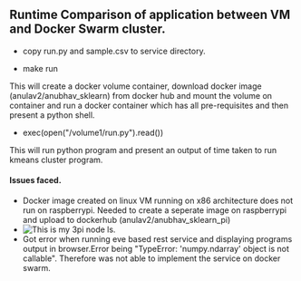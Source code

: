 ## Runtime Comparison of application between VM and Docker Swarm cluster.
* copy run.py and sample.csv to service directory.

* make run

This will create a docker volume container, download docker image (anulav2/anubhav_sklearn) from docker hub and mount the volume on container and run a docker container which has all pre-requisites and then present a python shell.  

* exec(open("/volume1/run.py").read()) 

This will run python program and present an output of time taken to run kmeans cluster program.

#### Issues faced.
* Docker image created on linux VM running on x86 architecture does not run on raspberrypi. Needed to create a seperate image on raspberrypi and upload to dockerhub (anulav2/anubhav_sklearn\_pi)
*  ![This is my 3pi node ls](hid-sp18-413/project-paper/images/dockernodels.png). 
*  Got error when running eve based rest service and displaying programs output in browser.Error being "TypeError: 'numpy.ndarray' object is not callable". Therefore was not able to implement the service on docker swarm.  